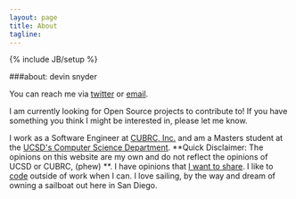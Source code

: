 ```yaml
---
layout: page
title: About
tagline:
---
```

{% include JB/setup %}

###about: devin snyder
  
You can reach me via [twitter](http://twitter.com/devinsnyde) or <a href="mailto:&#100;&#101;&#118;&#105;&#110;&#115;&#110;&#121;&#100;&#101;&#114;&#64;&#103;&#109;&#97;&#105;&#108;&#46;&#99;&#111;&#109;"> email</a>.

I am currently looking for Open Source projects to contribute to! If you have something you think I might be interested in, please let me know.


I work as a Software Engineer at [CUBRC, Inc.](http://www.cubrc.org/) and am a Masters student at the [UCSD's Computer Science Department](http://cse.ucsd.edu/). **Quick Disclaimer: The opinions on this website are my own and do not reflect the opinions of UCSD or CUBRC, (phew) **. I have opinions that [I want to share](http://dsnyder.github.com). I like to [code](http://www.github.com/dsnyder) outside of work when I can. I love sailing, by the way and dream of owning a sailboat out here in San Diego.